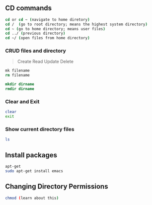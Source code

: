 ## CD commands
```csh
cd or cd ~ (navigate to home diretory)
cd /  (go to root directory; means the highest system directory)
cd ~ (go to home directory; means user files)
cd ../ (previous directory)
cd ~/ (open files from home directory)
```

### CRUD files and directory
> Create Read Update Delete
```csh
mk filename
rm filename

mkdir dirname
rmdir dirname
```

### Clear and Exit
```bash
clear
exit
```

### Show current directory files
```bash
ls
```

## Install packages
```bash
apt-get
sudo apt-get install emacs
```

## Changing Directory Permissions
```bash
chmod (learn about this)
```

